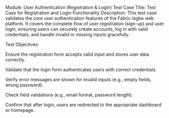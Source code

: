 Module: User Authentication (Registration & Login)
Test Case Title: Test Case for Registration and Login Functionality
Description:
This test case validates the core user authentication features of the Fabric lagbe web platform. It covers the complete flow of user registration (sign-up) and user login, ensuring users can securely create accounts, log in with valid credentials, and handle invalid or missing inputs gracefully.

Test Objectives:

Ensure the registration form accepts valid input and stores user data correctly.

Validate that the login form authenticates users with correct credentials.

Verify error messages are shown for invalid inputs (e.g., empty fields, wrong password).

Check field validations (e.g., email format, password length).

Confirm that after login, users are redirected to the appropriate dashboard or homepage.
